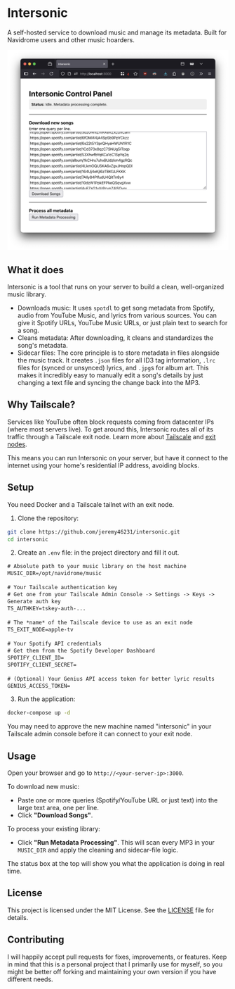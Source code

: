 # Intersonic

A self-hosted service to download music and manage its metadata. Built for Navidrome users and other music hoarders.

![Screenshot of the Intersonic web interface](screenshot.png)

## What it does

Intersonic is a tool that runs on your server to build a clean, well-organized music library.

- Downloads music: It uses `spotdl` to get song metadata from Spotify, audio from YouTube Music, and lyrics from various sources. You can give it Spotify URLs, YouTube Music URLs, or just plain text to search for a song.
- Cleans metadata: After downloading, it cleans and standardizes the song's metadata.
- Sidecar files: The core principle is to store metadata in files alongside the music track. It creates `.json` files for all ID3 tag information, `.lrc` files for (synced or unsynced) lyrics, and `.jpg`s for album art. This makes it incredibly easy to manually edit a song's details by just changing a text file and syncing the change back into the MP3.

## Why Tailscale?

Services like YouTube often block requests coming from datacenter IPs (where most servers live). To get around this, Intersonic routes all of its traffic through a Tailscale exit node. Learn more about [Tailscale](https://tailscale.com) and [exit nodes](https://tailscale.com/kb/1103/exit-nodes).

This means you can run Intersonic on your server, but have it connect to the internet using your home's residential IP address, avoiding blocks.

## Setup

You need Docker and a Tailscale tailnet with an exit node.

1. Clone the repository:

```bash
git clone https://github.com/jeremy46231/intersonic.git
cd intersonic
```

2. Create an `.env` file: in the project directory and fill it out.

```env
# Absolute path to your music library on the host machine
MUSIC_DIR=/opt/navidrome/music

# Your Tailscale authentication key
# Get one from your Tailscale Admin Console -> Settings -> Keys -> Generate auth key
TS_AUTHKEY=tskey-auth-...

# The *name* of the Tailscale device to use as an exit node
TS_EXIT_NODE=apple-tv

# Your Spotify API credentials
# Get them from the Spotify Developer Dashboard
SPOTIFY_CLIENT_ID=
SPOTIFY_CLIENT_SECRET=

# (Optional) Your Genius API access token for better lyric results
GENIUS_ACCESS_TOKEN=
```

3. Run the application:

```bash
docker-compose up -d
```

You may need to approve the new machine named "intersonic" in your Tailscale admin console before it can connect to your exit node.

## Usage

Open your browser and go to `http://<your-server-ip>:3000`.

To download new music:

- Paste one or more queries (Spotify/YouTube URL or just text) into the large text area, one per line.
- Click **"Download Songs"**.

To process your existing library:

- Click **"Run Metadata Processing"**. This will scan every MP3 in your `MUSIC_DIR` and apply the cleaning and sidecar-file logic.

The status box at the top will show you what the application is doing in real time.

## License

This project is licensed under the MIT License. See the [LICENSE](LICENSE) file for details.

## Contributing

I will happily accept pull requests for fixes, improvements, or features. Keep in mind that this is a personal project that I primarily use for myself, so you might be better off forking and maintaining your own version if you have different needs.
